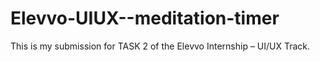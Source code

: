 # Elevvo-UIUX--meditation-timer
This is my submission for TASK 2 of the Elevvo Internship – UI/UX Track.
